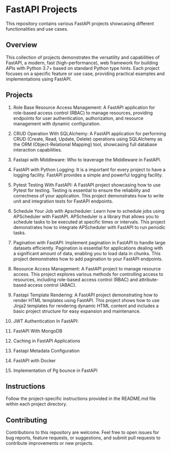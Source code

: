 # FastAPI Projects
This repository contains various FastAPI projects showcasing different functionalities and use cases.

## Overview
This collection of projects demonstrates the versatility and capabilities of FastAPI, a modern, fast (high-performance), web framework for building APIs with Python 3.7+ based on standard Python type hints. Each project focuses on a specific feature or use case, providing practical examples and implementations using FastAPI.

## Projects

1. Role Base Resource Access Management: A FastAPI application for role-based access control (RBAC) to manage resources, providing endpoints for user authentication, authorization, and resource management with dynamic configuration.

2. CRUD Operation With SQLAlchemy: A FastAPI application for performing CRUD (Create, Read, Update, Delete) operations using SQLAlchemy as the ORM (Object-Relational Mapping) tool, showcasing full database interaction capabilities.

3. Fastapi with Middleware: Who to leaverage the Middleware in FastAPI.

4. FastAPI with Python Logging: It is a important for every project to have a logging facility. FastAPI provides a simple and powerful logging facility.

5. Pytest Testing With FastAPI: A FastAPI project showcasing how to use Pytest for testing. Testing is essential to ensure the reliability and correctness of your application. This project demonstrates how to write unit and integration tests for FastAPI endpoints.

6. Schedule Your Job with Apscheduler: Learn how to schedule jobs using APScheduler with FastAPI. APScheduler is a library that allows you to schedule tasks to be executed at specific times or intervals. This project demonstrates how to integrate APScheduler with FastAPI to run periodic tasks.

7. Pagination with FastAPI: Implement pagination in FastAPI to handle large datasets efficiently. Pagination is essential for applications dealing with a significant amount of data, enabling you to load data in chunks. This project demonstrates how to add pagination to your FastAPI endpoints.

8. Resource Access Management: A FastAPI project to manage resource access. This project explores various methods for controlling access to resources, including role-based access control (RBAC) and attribute-based access control (ABAC).

9. Fastapi Template Rendering: A FastAPI project demonstrating how to render HTML templates using FastAPI. This project shows how to use Jinja2 templates for rendering dynamic HTML content and includes a basic project structure for easy expansion and maintenance.

10. JWT Authentication In FastAPI: 

11. FastAPI With MongoDB

12. Caching in FastAPI Applications

13. Fastapi Metadata Configuration

14. FastAPI with Docker

15. Implementation of Pg bounce in FastAPI

## Instructions
Follow the project-specific instructions provided in the README.md file within each project directory.

## Contributing
Contributions to this repository are welcome. Feel free to open issues for bug reports, feature requests, or suggestions, and submit pull requests to contribute improvements or new projects.